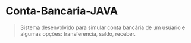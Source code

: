 # Conta-Bancaria-JAVA

> Sistema desenvolvido para simular conta bancária de um usúario e algumas opções: transferencia, saldo, receber.
